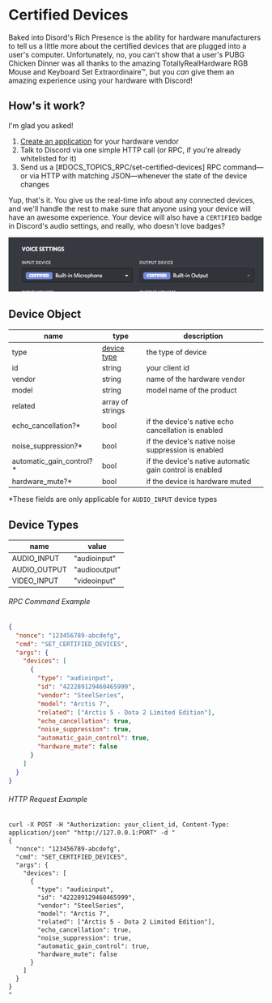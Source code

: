 # Certified Devices

Baked into Disord's Rich Presence is the ability for hardware manufacturers to tell us a little more about the certified devices that are plugged into a user's computer. Unfortunately, no, you can't show that a user's PUBG Chicken Dinner was all thanks to the amazing TotallyRealHardware RGB Mouse and Keyboard Set Extraordinaire™, but you _can_ give them an amazing experience using your hardware with Discord!

## How's it work?

I'm glad you asked!

1. [Create an application](https://discordapp.com/developers/applications/me) for your hardware vendor
2. Talk to Discord via one simple HTTP call (or RPC, if you're already whitelisted for it)
3. Send us a [#DOCS_TOPICS_RPC/set-certified-devices] RPC command—or via HTTP with matching JSON—whenever the state of the device changes

Yup, that's it. You give us the real-time info about any connected devices, and we'll handle the rest to make sure that anyone using your device will have an awesome experience. Your device will also have a `CERTIFIED` badge in Discord's audio settings, and really, who doesn't love badges?

![](images/certified-device.png)

## Device Object

| name | type | description |
| ---- | ---- | ----------- |
| type | [device type](#DOCS_RICH_PRESENCE_CERTIFIED_DEVICES/device-type) | the type of device |
| id   | string | your client id |
| vendor | string | name of the hardware vendor |
| model | string | model name of the product |
| related | array of strings | |
| echo_cancellation?* | bool | if the device's native echo cancellation is enabled |
| noise_suppression?* | bool | if the device's native noise suppression is enabled |
| automatic_gain_control?* | bool | if the device's native automatic gain control is enabled |
| hardware_mute?* | bool | if the device is hardware muted |

*These fields are only applicable for `AUDIO_INPUT` device types

## Device Types

| name         | value         |
| ------------ | ------------- |
| AUDIO_INPUT  | "audioinput"  |
| AUDIO_OUTPUT | "audiooutput" |
| VIDEO_INPUT  | "videoinput"  |

###### RPC Command Example

```json
{
  "nonce": "123456789-abcdefg",
  "cmd": "SET_CERTIFIED_DEVICES",
  "args": {
    "devices": [
      {
        "type": "audioinput",
        "id": "422289129460465999",
        "vendor": "SteelSeries",
        "model": "Arctis 7",
        "related": ["Arctis 5 - Dota 2 Limited Edition"],
        "echo_cancellation": true,
        "noise_suppression": true,
        "automatic_gain_control": true,
        "hardware_mute": false
      }
    ]
  }
}
```

###### HTTP Request Example

```
curl -X POST -H "Authorization: your_client_id, Content-Type: application/json" "http://127.0.0.1:PORT" -d "
{
  "nonce": "123456789-abcdefg",
  "cmd": "SET_CERTIFIED_DEVICES",
  "args": {
    "devices": [
      {
        "type": "audioinput",
        "id": "422289129460465999",
        "vendor": "SteelSeries",
        "model": "Arctis 7",
        "related": ["Arctis 5 - Dota 2 Limited Edition"],
        "echo_cancellation": true,
        "noise_suppression": true,
        "automatic_gain_control": true,
        "hardware_mute": false
      }
    ]
  }
}
"
```